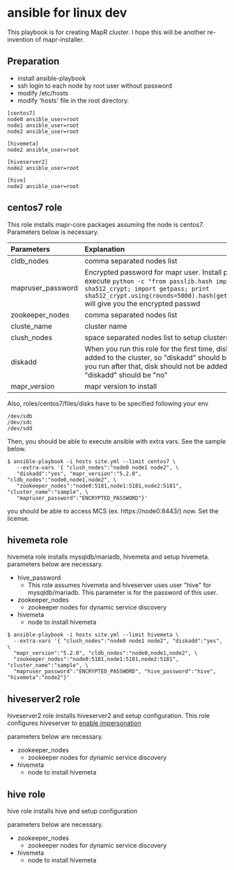 # ansible for linux dev

This playbook is for creating MapR cluster.
I hope this will be another re-invention of mapr-installer.

## Preparation
* install ansible-playbook
* ssh login to each node by root user without password
* modify /etc/hosts
* modify 'hosts' file in the root directory. 
```
[centos7]
node0 ansible_user=root
node1 ansible_user=root
node2 ansible_user=root

[hivemeta]
node2 ansible_user=root

[hiveserver2]
node2 ansible_user=root

[hive]
node2 ansible_user=root
```

## centos7 role

This role installs mapr-core packages assuming the node is centos7.
Parameters below is necessary.

| Parameters | Explanation |
|:-----------|:------------|
| cldb_nodes | comma separated nodes list |
| mapruser_password |  Encrypted password for mapr user. Install passlib and execute ```python -c "from passlib.hash import sha512_crypt; import getpass; print sha512_crypt.using(rounds=5000).hash(getpass.getpass())"``` will give you the encrypted passwd  |
| zookeeper_nodes |   comma separated nodes list |
| cluste_name |   cluster name |
| clush_nodes |   space separated nodes list to setup clustershell |
| diskadd |   When you run this role for the first time, disk should be added to the cluster, so "diskadd" should be "yes". When you run after that, disk should not be added anymore, so "diskadd" should be "no" |
| mapr_version | mapr version to install |



Also, roles/centos7/files/disks have to be specified following your env
```
/dev/sdb
/dev/sdc
/dev/sdd
```

Then, you should be able to execute ansible with extra vars. See the sample below.
```
$ ansible-playbook -i hosts site.yml --limit centos7 \
   --extra-vars '{ "clush_nodes":"node0 node1 node2", \
   "diskadd":"yes", "mapr_version":"5.2.0", "cldb_nodes":"node0,node1,node2", \
   "zookeeper_nodes":"node0:5181,node1:5181,node2:5181", "cluster_name":"sample", \
   "mapruser_password":"ENCRYPTED_PASSWORD"}'
```

you should be able to access MCS (ex. https://node0:8443/) now. Set the license.


## hivemeta role

hivemeta role installs mysqldb/mariadb, hivemeta and setup hivemeta.
parameters below are necessary.
* hive_password
    * This role assumes hivemeta and hiveserver uses user "hive" for mysqldb/mariadb. This parameter is for the password of this user.
* zookeeper_nodes
    * zookeeper nodes for dynamic service discovery
* hivemeta
    * node to install hivemeta

```
$ ansible-playbook -i hosts site.yml --limit hivemeta \
  --extra-vars '{ "clush_nodes":"node0 node1 node2", "diskadd":"yes", \
  "mapr_version":"5.2.0", "cldb_nodes":"node0,node1,node2", \
  "zookeeper_nodes":"node0:5181,node1:5181,node2:5181", "cluster_name":"sample", \
  "mapruser_password":"ENCRYPTED_PASSWORD", "hive_password":"hive", "hivemeta":"node2"}'
```

## hiveserver2 role

hiveserver2 role installs hiveserver2 and setup configuration.
This role configures hiveserver to [enable impersonation](http://maprdocs.mapr.com/home/Hive/HiveUserImpersonation-Enable.html)

parameters below are necessary.
* zookeeper_nodes
    * zookeeper nodes for dynamic service discovery
* hivemeta
    * node to install hivemeta

## hive role

hive role installs hive and setup configuration

parameters below are necessary.
* zookeeper_nodes
    * zookeeper nodes for dynamic service discovery
* hivemeta
    * node to install hivemeta


